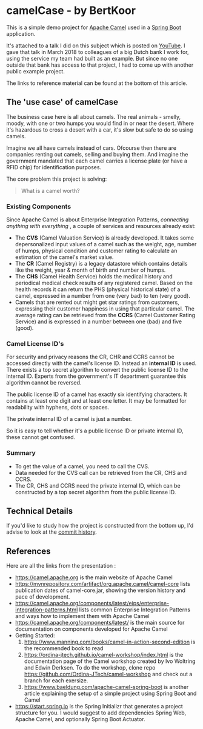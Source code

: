 # camelCase - by BertKoor

This is a simple demo project for [Apache Camel](https://camel.apache.org) 
used in a [Spring Boot](https://spring.io/projects/spring-boot) application. 

It's attached to a talk I did on this subject which is posted on [YouTube](https://youtu.be/2N_zC9X70F8).
I gave that talk in March 2018 to colleagues of a big Dutch bank I work for, using the service my team had built as an example.
But since no one outside that bank has access to that project, I had to come up with another public example project.

The links to reference material can be found at the bottom of this article.

## The 'use case' of camelCase

The business case here is all about camels.
The real animals - smelly, moody, with one or two humps you would find in or near the desert.
Where it's hazardous to cross a desert with a car, it's slow but safe to do so using camels.

Imagine we all have camels instead of cars. 
Ofcourse then there are companies renting out camels, selling and buying them.
And imagine the government mandated that each camel carries a license plate (or have a RFID chip) 
for identification purposes.

The core problem this project is solving:

> What is a camel worth?

### Existing Components

Since Apache Camel is about Enterprise Integration Patterns, _connecting anything with everything_ ,
a couple of services and resources already exist:

 * The __CVS__ (Camel Valuation Service) is already developed. 
   It takes some depersonalized input values of a camel such as the weight, age, number of humps, 
   physical condition and customer rating to calculate an estimation of the camel's market value.
 * The __CR__ (Camel Registry) is a legacy datastore which contains details like the weight, year & month of birth and number of humps.
 * The __CHS__ (Camel Health Service) holds the medical history and periodical medical check results of any registered camel.
   Based on the health records it can return the PHS (physical historical state) of a camel, 
   expressed in a number from one (very bad) to ten (very good).
 * Camels that are rented out might get star ratings from customers, 
   expressing their customer happiness in using that particular camel.
   The average rating can be retrieved from the __CCRS__ (Camel Customer Rating Service)
   and is expressed in a number between one (bad) and five (good).

### Camel License ID's

For security and privacy reasons the CR, CHR and CCRS cannot be accessed directly with the camel's license ID.
Instead an __internal ID__ is used. There exists a top secret algorithm to convert the public license ID to the internal ID.
Experts from the government's IT department guarantee this algorithm cannot be reversed.

The public license ID of a camel has exactly six identifying characters.
It contains at least one digit and at least one letter.
It may be formatted for readability with hyphens, dots or spaces.

The private internal ID of a camel is just a number. 

So it is easy to tell whether it's a public license ID or private internal ID, these cannot get confused.

### Summary

 * To get the value of a camel, you need to call the CVS.
 * Data needed for the CVS call can be retrieved from the CR, CHS and CCRS.
 * The CR, CHS and CCRS need the private internal ID, 
   which can be constructed by a top secret algorithm from the public license ID.

## Technical Details

If you'd like to study how the project is constructed from the bottom up,
I'd advise to look at the [commit history](https://github.com/BertKoor/camelCase/commits/master).

## References

Here are all the links from the presentation :

 * https://camel.apache.org
   is the main website of Apache Camel
 * https://mvnrepository.com/artifact/org.apache.camel/camel-core 
   lists publication dates of camel-core.jar, showing the version history and pace of development.
 * https://camel.apache.org/components/latest/eips/enterprise-integration-patterns.html
   lists common Enterprise Integration Patterns and ways how to implement them with Apache Camel
 * https://camel.apache.org/components/latest/
   is the main source for documentation on components developed for Apache Camel
 * Getting Started:
   1. https://www.manning.com/books/camel-in-action-second-edition
      is the recommended book to read
   1. https://ordina-jtech.github.io/camel-workshop/index.html
      is the documentation page of the Camel workshop created by Ivo Woltring and Edwin Derksen.
      To do the workshop, clone repo https://github.com/Ordina-JTech/camel-workshop
      and check out a branch for each exersize.
   1. https://www.baeldung.com/apache-camel-spring-boot
      is another article explaining the setup of a simple project using Spring Boot and Camel
 * https://start.spring.io
   is the Spring Initializr that generates a project structure for you.
   I would suggest to add dependencies Spring Web, Apache Camel, and optionally Spring Boot Actuator.
   